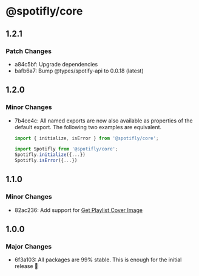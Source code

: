 # @spotifly/core

## 1.2.1

### Patch Changes

- a84c5bf: Upgrade dependencies
- bafb6a7: Bump @types/spotify-api to 0.0.18 (latest)

## 1.2.0

### Minor Changes

- 7b4ce4c: All named exports are now also available as properties of the default export. The following two examples are equivalent.

  ```ts
  import { initialize, isError } from '@spotifly/core';
  ```

  ```ts
  import Spotifly from '@spotifly/core';
  Spotifly.initialize({...})
  Spotifly.isError({...})
  ```

## 1.1.0

### Minor Changes

- 82ac236: Add support for [Get Playlist Cover Image](https://developer.spotify.com/documentation/web-api/reference/#/operations/get-playlist-cover)

## 1.0.0

### Major Changes

- 6f3a103: All packages are 99% stable. This is enough for the initial release 🎉
